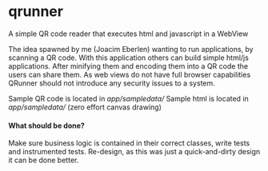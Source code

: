 # qrunner
A simple QR code reader that executes html and javascript in a WebView

The idea spawned by me (Joacim Eberlen) wanting to run applications, by scanning a QR code. 
With this application others can build simple html/js applications. After minifying them and encoding them into a QR code the users can share them. As web views do not have full browser capabilities QRunner should not introduce any security issues to a system. 

Sample QR code is located in *app/sampledata/*
Sample html is located in *app/sampledata/* (zero effort canvas drawing)

#### What should be done?

Make sure business logic is contained in their correct classes, write tests and instrumented tests. 
Re-design, as this was just a quick-and-dirty design it can be done better. 

